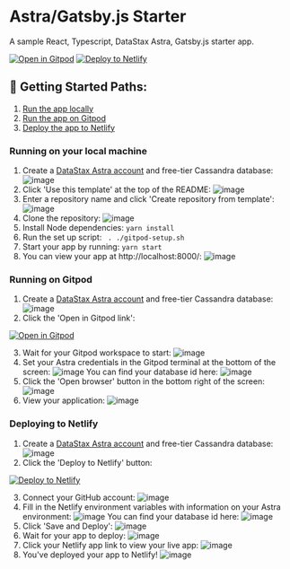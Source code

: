 # Astra/Gatsby.js Starter
A sample React, Typescript, DataStax Astra, Gatsby.js starter app.

[![Open in Gitpod](https://gitpod.io/button/open-in-gitpod.svg)](https://gitpod.io/#https://github.com/DataStax-Examples/astra-gatsbyjs-starter) [![Deploy to Netlify](https://www.netlify.com/img/deploy/button.svg)](https://app.netlify.com/start/deploy?repository=https://github.com/DataStax-Examples/astra-gatsbyjs-starter)

## 🚀 Getting Started Paths:
1. [Run the app locally](#running-on-your-local-machine)
2. [Run the app on Gitpod](#running-on-gitpod)
3. [Deploy the app to Netlify](#deploying-to-netlify)

### Running on your local machine
1. Create a [DataStax Astra account](https://astra.datastax.com/register) and free-tier Cassandra database:
![image](https://user-images.githubusercontent.com/3254549/88737275-c938f080-d0ed-11ea-8273-f547da8ef9e6.png)
2. Click 'Use this template' at the top of the README:
![image](https://user-images.githubusercontent.com/3254549/88746600-c3e5a100-d101-11ea-90a4-6fbd9873f2df.png)
3. Enter a repository name and click 'Create repository from template':
![image](https://user-images.githubusercontent.com/3254549/88746670-eb3c6e00-d101-11ea-9b7c-f9e83c754be5.png)
4. Clone the repository:
![image](https://user-images.githubusercontent.com/3254549/88746708-01e2c500-d102-11ea-9b25-174a45ef8545.png)
5. Install Node dependencies: `yarn install`
6. Run the set up script: ` . ./gitpod-setup.sh`
7. Start your app by running: `yarn start`
8. You can view your app at  http://localhost:8000/:
![image](https://user-images.githubusercontent.com/3254549/88751025-9e5d9500-d10b-11ea-9776-3276ada4fece.png)

### Running on Gitpod
1. Create a [DataStax Astra account](https://astra.datastax.com/register) and free-tier Cassandra database:
![image](https://user-images.githubusercontent.com/3254549/88737275-c938f080-d0ed-11ea-8273-f547da8ef9e6.png)
2. Click the 'Open in Gitpod link':

[![Open in Gitpod](https://gitpod.io/button/open-in-gitpod.svg)](https://gitpod.io/#https://github.com/DataStax-Examples/astra-gatsbyjs-starter)

3. Wait for your Gitpod workspace to start:
![image](https://user-images.githubusercontent.com/3254549/88744125-5171c280-d0fb-11ea-9676-de4589e42589.png)
4. Set your Astra credentials in the Gitpod terminal at the bottom of the screen:
![image](https://user-images.githubusercontent.com/3254549/88752966-f7c7c300-d10f-11ea-9a78-d2a9707192bd.png)
You can find your database id here:
![image](https://user-images.githubusercontent.com/3254549/88744238-a1508980-d0fb-11ea-83fc-6efc6b370780.png)
5. Click the 'Open browser' button in the bottom right of the screen:
![image](https://user-images.githubusercontent.com/3254549/88753046-23e34400-d110-11ea-80d9-62a6ba437183.png)
6. View your application:
![image](https://user-images.githubusercontent.com/3254549/88753166-6ad13980-d110-11ea-84c4-87932a933c6b.png)

### Deploying to Netlify
1. Create a [DataStax Astra account](https://astra.datastax.com/register) and free-tier Cassandra database:
![image](https://user-images.githubusercontent.com/3254549/88737275-c938f080-d0ed-11ea-8273-f547da8ef9e6.png)
2. Click the 'Deploy to Netlify' button:

[![Deploy to Netlify](https://www.netlify.com/img/deploy/button.svg)](https://app.netlify.com/start/deploy?repository=https://github.com/DataStax-Examples/astra-gatsbyjs-starter)

3. Connect your GitHub account:
![image](https://user-images.githubusercontent.com/3254549/88753274-a2d87c80-d110-11ea-99cd-671b9da9cfcc.png)
4. Fill in the Netlify environment variables with information on your Astra environment:
![image](https://user-images.githubusercontent.com/3254549/88753302-bab00080-d110-11ea-809a-22f17acb68c5.png)
You can find your database id here:
![image](https://user-images.githubusercontent.com/3254549/88744238-a1508980-d0fb-11ea-83fc-6efc6b370780.png)
5. Click 'Save and Deploy':
![image](https://user-images.githubusercontent.com/3254549/88744776-2c7e4f00-d0fd-11ea-8530-71e2a85e34a2.png)
6. Wait for your app to deploy:
![image](https://user-images.githubusercontent.com/3254549/88753399-e337fa80-d110-11ea-8a70-55c1867b3faa.png)
7. Click your Netlify app link to view your live app:
![image](https://user-images.githubusercontent.com/3254549/88753507-2e520d80-d111-11ea-8d3a-ce9e79e04c45.png)
8. You've deployed your app to Netlify!
![image](https://user-images.githubusercontent.com/3254549/88753526-3c079300-d111-11ea-9ce8-44c5115a6cc6.png)


